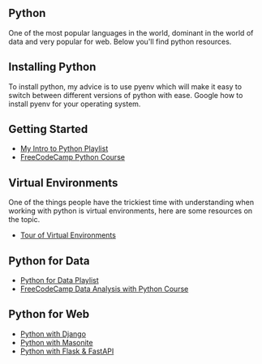 ## Python

One of the most popular languages in the world, dominant in the world of data and very popular for web. Below you'll find python resources.

## Installing Python

To install python, my advice is to use pyenv which will make it easy to switch between different versions of python with ease. Google how to install pyenv for your operating system.


## Getting Started

- [My Intro to Python Playlist](https://youtube.com/playlist?list=PLY6oTPmKnKbaTvgXqNCRXcKnqbO5j2oQn)
- [FreeCodeCamp Python Course](https://www.freecodecamp.org/learn/scientific-computing-with-python/)

## Virtual Environments

One of the things people have the trickiest time with understanding when working with python is virtual environments, here are some resources on the topic.

- [Tour of Virtual Environments](https://www.youtube.com/watch?v=hVnXQMW76hs&list=PLY6oTPmKnKbaTvgXqNCRXcKnqbO5j2oQn&index=2)

## Python for Data

- [Python for Data Playlist](https://youtube.com/playlist?list=PLY6oTPmKnKbZ0DdRY827HV53rK4gm6E8N)
- [FreeCodeCamp Data Analysis with Python Course](https://www.freecodecamp.org/learn/data-analysis-with-python/)

## Python for Web

- [Python with Django](https://youtube.com/playlist?list=PLY6oTPmKnKbbwiftMy2RfwC8MpFbhngXT)
- [Python with Masonite](https://youtube.com/playlist?list=PLY6oTPmKnKbYrrQQG2AKLYaXgn0W4ixWB)
- [Python with Flask & FastAPI](https://youtube.com/playlist?list=PLY6oTPmKnKbao2ssilmG_ahnqkEzxysMs)